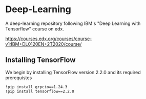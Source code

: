 # Deep-Learning

A deep-learning repository following IBM's "Deep Learning with Tensorflow" course on edx.

https://courses.edx.org/courses/course-v1:IBM+DL0120EN+2T2020/course/


## Installing TensorFlow

We begin by installing TensorFlow version 2.2.0 and its required prerequistes

```
!pip install grpcio==1.24.3
!pip install tensorflow==2.2.0
```